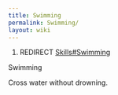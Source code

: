```yaml
---
title: Swimming
permalink: Swimming/
layout: wiki
---
```


1.  REDIRECT [Skills\#Swimming](Swimming "wikilink")

Swimming

Cross water without drowning.
